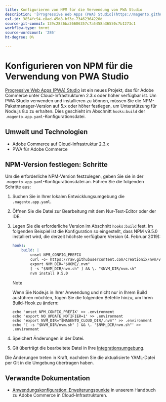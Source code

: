 ```yaml
---
title: Konfigurieren von NPM für die Verwendung von PWA Studio
description: '[Progressive Web Apps (PWA) Studio](https://magento.github.io/pwa-studio/) ist ein neues Projekt, das für Adobe Commerce unter Cloud-Infrastrukturen 2.3.x oder höher verfügbar ist. Um PWA Studio verwenden und installieren zu können, müssen Sie die NPM-Paketmanager-Version auf 5.x oder höher festlegen, um Unterstützung für Node.js 8.x zu erhalten. Dies geschieht im Abschnitt „hooks:build“ der Konfigurationsdatei ".magento.app.yaml“.'
exl-id: 3854fc94-e8ad-45d8-bf3e-73462364220d
source-git-commit: 139c2836ba36686357c7a5458a36550c7b1273c1
workflow-type: tm+mt
source-wordcount: '286'
ht-degree: 0%

---
```


# Konfigurieren von NPM für die Verwendung von PWA Studio

[Progressive Web Apps (PWA) Studio](https://magento.github.io/pwa-studio/) ist ein neues Projekt, das für Adobe Commerce unter Cloud-Infrastrukturen 2.3.x oder höher verfügbar ist. Um PWA Studio verwenden und installieren zu können, müssen Sie die NPM-Paketmanager-Version auf 5.x oder höher festlegen, um Unterstützung für Node.js 8.x zu erhalten. Dies geschieht im Abschnitt `hooks:build` der `.magento.app.yaml`-Konfigurationsdatei.

## Umwelt und Technologien

* Adobe Commerce auf Cloud-Infrastruktur 2.3.x
* PWA für Adobe Commerce

## NPM-Version festlegen: Schritte

Um die erforderliche NPM-Version festzulegen, geben Sie sie in der `.magento.app.yaml`-Konfigurationsdatei an. Führen Sie die folgenden Schritte aus:

1. Suchen Sie in Ihrer lokalen Entwicklungsumgebung die `.magento.app.yaml`.
1. Öffnen Sie die Datei zur Bearbeitung mit dem Nur-Text-Editor oder der IDE.
1. Legen Sie die erforderliche Version im Abschnitt `hooks:build` fest. Im folgenden Beispiel ist die Konfiguration so eingestellt, dass NPM v9.5.0 installiert wird, die derzeit höchste verfügbare Version (4. Februar 2019):

   ```yaml
   hooks:
       build: |
           unset NPM_CONFIG_PREFIX
           curl -o- https://raw.githubusercontent.com/creationix/nvm/v0.33.8/install.sh | bash
           export NVM_DIR="$HOME/.nvm"
           [ -s "$NVM_DIR/nvm.sh" ] && \. "$NVM_DIR/nvm.sh"
           nvm install 9.5.0
   ```

   >[!NOTE]
   >
   >Wenn Sie Node.js in Ihrer Anwendung und nicht nur in Ihrem Build ausführen möchten, fügen Sie die folgenden Befehle hinzu, um Ihren Build-Hook zu ändern:
   > 
   > ```
   > echo 'unset NPM_CONFIG_PREFIX' >> .environment
   > echo 'export NO_UPDATE_NOTIFIER=1' >> .environment
   > echo 'export NVM_DIR="$MAGENTO_CLOUD_DIR/.nvm"' >> .environment
   > echo '[ -s "$NVM_DIR/nvm.sh" ] && \. "$NVM_DIR/nvm.sh"' >> .environment
   > ```

1. Speichert Änderungen in der Datei.
1. Git überträgt die bearbeitete Datei in Ihre [Integrationsumgebung](https://experienceleague.adobe.com/de/docs/experience-cloud-kcs/kbarticles/ka-27242).

Die Änderungen treten in Kraft, nachdem Sie die aktualisierte YAML-Datei per Git in die Umgebung übertragen haben.

## Verwandte Dokumentation

* [Anwendungskonfiguration: Erweiterungspunkte](https://experienceleague.adobe.com/docs/commerce-cloud-service/user-guide/configure/app/properties/hooks-property.html?lang=de) in unserem Handbuch zu Adobe Commerce in Cloud-Infrastrukturen.
